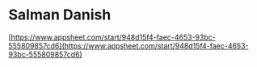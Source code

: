 # Salman Danish

[https://www.appsheet.com/start/948d15f4-faec-4653-93bc-555809857cd6](https://www.appsheet.com/start/948d15f4-faec-4653-93bc-555809857cd6)
